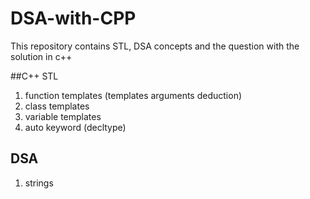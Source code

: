 # DSA-with-CPP
This repository contains STL, DSA concepts and the question with the solution in c++

##C++ STL
1. function templates (templates arguments deduction)
2. class templates
3. variable templates
4. auto keyword (decltype)

## DSA
1. strings
